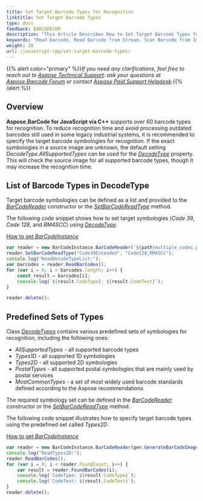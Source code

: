 ```yaml
---
title: Set Target Barcode Types for Recognition
linktitle: Set Target Barcode Types
type: docs
feedback: BARCODECOM
description: "This Article Describes How to Set Target Barcode Types for Recognition"
keywords: "Read barcode, Read Barcode from Stream, Scan Barcode from Image, Many Barcodes in One Image, Read PDF417 Barcode, Aspose.BarCode, Read Barcode JavaScript"
weight: 20
url: /javascript-cpp/set-target-barcode-types/
---
```


{{% alert color="primary" %}}*If you need any clarifications, feel free to reach out to [Aspose Technical Support](/barcode/javascript-cpp/technical-support/): ask your questions at [Aspose.Barcode Forum](https://forum.aspose.com/c/barcode/13) or contact [Aspose Paid Support Helpdesk](https://helpdesk.aspose.com/).*{{% /alert %}}

## **Overview**
**Aspose.BarCode for JavaScript via C++** supports over 60 barcode types for recognition. To reduce recognition time and avoid processing outdated barcodes still used in some legacy industrial systems, it is recommended to specify the target barcode symbologies for recognition. If the exact symbologies in a source image are unknown, the default setting *DecodeType.AllSupportedTypes* can be used for the [*DecodeType*](https://reference.aspose.com/barcode/javascript-cpp/aspose.barcode.barcoderecognition/decodetype) property. This will check the source image for all supported barcode types, though it may increase the recognition time.

## **List of Barcode Types in DecodeType**
Target barcode symbologies can be defined as a list and provided to the [*BarCodeReader*](https://reference.aspose.com/barcode/javascript-cpp/aspose.barcode.barcoderecognition/barcodereader) constructor or the [*SetBarCodeReadType*](https://reference.aspose.com/barcode/javascript-cpp/aspose.barcode.barcoderecognition.barcodereader/setbarcodereadtype/methods/1) method.

The following code snippet shows how to set target symbologies (*Code 39*, *Code 128*, and *RM4SCC*) using [*DecodeType*](https://reference.aspose.com/barcode/javascript-cpp/aspose.barcode.barcoderecognition/decodetype).

  
[How to get *BarCodeInstance*](/barcode/javascript-cpp/get-barcode-module-instance/)
```javascript
var reader = new BarCodeInstance.BarCodeReader(`${path}multiple_codes.png`);
reader.SetBarCodeReadType("Code39Extended", "Code128,RM4SCC");
console.log("ReadDecodeTypeList:");
var barcodes = reader.ReadBarCodes();
for (var i = 0; i < barcodes.length; i++) {
    const result = barcodes[i];
    console.log(`${result.CodeType}: ${result.CodeText}`);
}

reader.delete();

```


## **Predefined Sets of Types**
Class [*DecodeTypes*](https://reference.aspose.com/barcode/javascript-cpp/aspose.barcode.barcoderecognition/decodetype) contains various predefined sets of symbologies for recognition, including the following ones:
-	*AllSupportedTypes* - all supported barcode types
-	*Types1D* - all supported 1D symbologies
-	*Types2D* - all supported 2D symbologies
-	*PostalTypes* - all supported postal symbologies that are mainly used by postal services
-	*MostCommonTypes* - a set of most widely used barcode standards defined according to the Aspose recommendations

 The required symbology set can be defined in the [*BarCodeReader*](https://reference.aspose.com/barcode/javascript-cpp/aspose.barcode.barcoderecognition/barcodereader) constructor or the [*SetBarCodeReadType*](https://reference.aspose.com/barcode/javascript-cpp/aspose.barcode.barcoderecognition.barcodereader/setbarcodereadtype/methods/1) method.
  
The following code snippet illustrates how to specify target barcode types using the predefined set called *Types2D*.
  
[How to get *BarCodeInstance*](/barcode/javascript-cpp/get-barcode-module-instance/)
```javascript
var reader = new BarCodeInstance.BarCodeReader(gen.GenerateBarCodeImage(), "Types2D");
console.log("ReadTypes2D:");
reader.ReadBarCodes();
for (var i = 0; i < reader.FoundCount; i++) {
    var result = reader.FoundBarCodes(i);
    console.log(`CodeType: ${result.CodeType}`);
    console.log(`CodeText: ${result.CodeText}`);
}
reader.delete();

```

